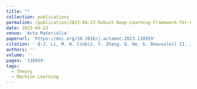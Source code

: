 ```yaml
---
title: ""
collection: publications
permalink: /publication/2023-04-23-Robust-Deep-Learning-Framework-for-Constitutive-Relation-Modeling
date: 2023-04-23
venue: 'Acta Materialia'
paperurl: 'https://doi.org/10.1016/j.actamat.2023.118959'
citation: ' Q-J. Li, M. N. Cinbiz, Y. Zhang, Q. He, G. Beausoleil II, J. Li, &quot;Robust deep learning framework for constitutive relation modeling.&quot; <b>Acta Materialia</b>, in press (2023).'
authors: ''
volume: ''
pages: '118959'
tags:
  - Theory
  - Machine Learning
---
```

